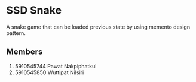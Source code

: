 # SSD Snake
A snake game that can be loaded previous state by using memento design pattern.

## Members
1. 5910545744 Pawat Nakpiphatkul
1. 5910545850 Wuttipat Nilsiri